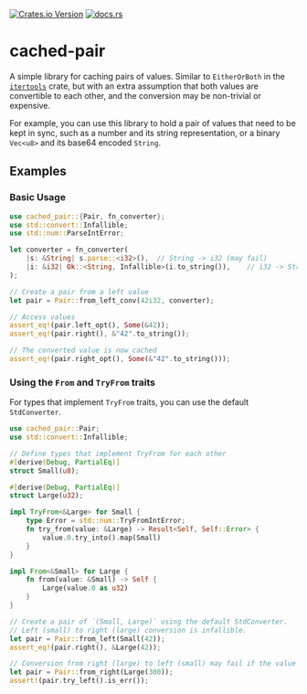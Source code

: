 [![Crates.io Version](https://img.shields.io/crates/v/cached_pair)](https://crates.io/crates/cached-pair)
[![docs.rs](https://img.shields.io/docsrs/cached-pair)](https://docs.rs/cached-pair/latest/cached_pair/)

# cached-pair

A simple library for caching pairs of values. Similar to `EitherOrBoth` in the [`itertools`] crate,
but with an extra assumption that both values are convertible to each other, and the conversion may be non-trivial or expensive.

For example, you can use this library to hold a pair of values that need to be kept in sync, such as a number and its string representation,
or a binary `Vec<u8>` and its base64 encoded `String`.

## Examples

### Basic Usage

```rust
use cached_pair::{Pair, fn_converter};
use std::convert::Infallible;
use std::num::ParseIntError;

let converter = fn_converter(
    |s: &String| s.parse::<i32>(),  // String -> i32 (may fail)
    |i: &i32| Ok::<String, Infallible>(i.to_string()),    // i32 -> String (never fails)
);

// Create a pair from a left value
let pair = Pair::from_left_conv(42i32, converter);

// Access values
assert_eq!(pair.left_opt(), Some(&42));
assert_eq!(pair.right(), &"42".to_string());

// The converted value is now cached
assert_eq!(pair.right_opt(), Some(&"42".to_string()));
```

### Using the `From` and `TryFrom` traits

For types that implement `TryFrom` traits, you can use the default `StdConverter`.

```rust
use cached_pair::Pair;
use std::convert::Infallible;

// Define types that implement TryFrom for each other
#[derive(Debug, PartialEq)]
struct Small(u8);

#[derive(Debug, PartialEq)]
struct Large(u32);

impl TryFrom<&Large> for Small {
    type Error = std::num::TryFromIntError;
    fn try_from(value: &Large) -> Result<Self, Self::Error> {
        value.0.try_into().map(Small)
    }
}

impl From<&Small> for Large {
    fn from(value: &Small) -> Self {
        Large(value.0 as u32)
    }
}

// Create a pair of `(Small, Large)` using the default StdConverter.
// Left (small) to right (large) conversion is infallible.
let pair = Pair::from_left(Small(42));
assert_eq!(pair.right(), &Large(42));

// Conversion from right (large) to left (small) may fail if the value is too large.
let pair = Pair::from_right(Large(300));
assert!(pair.try_left().is_err());
```

[`itertools`]: https://crates.io/crates/itertools
